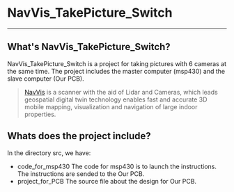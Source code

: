 # NavVis_TakePicture_Switch
---
## What's NavVis_TakePicture_Switch?
NavVis_TakePicture_Switch is a project for taking pictures with 6 cameras at the same time.
The project includes the master computer (msp430) and the slave computer (Our PCB).

>[NavVis](https://www.navvis.com/) is a scanner with the aid of Lidar and Cameras, which leads geospatial digital twin technology enables fast and accurate 3D mobile mapping, visualization and navigation of large indoor properties. 

## Whats does the project include?
In the directory src, we have:
- code_for_msp430
The code for msp430 is to launch the instructions. The instructions are sended to the Our PCB.
- project_for_PCB
The source file about the design for Our PCB. 


